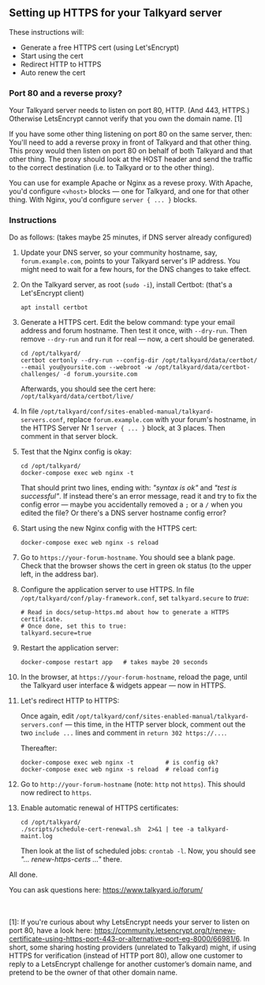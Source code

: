 Setting up HTTPS for your Talkyard server
-----

These instructions will:
 
 - Generate a free HTTPS cert (using Let'sEncrypt)
 - Start using the cert
 - Redirect HTTP to HTTPS
 - Auto renew the cert

### Port 80 and a reverse proxy?

Your Talkyard server needs to listen on port 80, HTTP. (And 443, HTTPS.)
Otherwise LetsEncrypt cannot verify that you own the domain name. [1]

If you have some other thing listening on port 80 on the same server, then:
You'll need to add a reverse proxy in front of Talkyard and that other thing.
This proxy would then listen on port 80 on behalf of both Talkyard and that
other thing. The proxy should look at the HOST header and send the traffic
to the correct destination (i.e. to Talkyard or to the other thing).

You can use for example Apache or Nginx as a revese proxy.
With Apache, you'd configure `<vhost>` blocks — one for Talkyard, and one for
that other thing.
With Nginx, you'd configure `server { ... }` blocks.


### Instructions

 Do as follows: (takes maybe 25 minutes, if DNS server already configured)

1. Update your DNS server, so your community hostname, say, `forum.example.com`, points to your Talkyard server's IP address. You might need to wait for a few hours, for the DNS changes to take effect.

1. On the Talkyard server, as root (`sudo -i`), install Certbot: (that's a Let'sEncrypt client)

   ```
   apt install certbot
   ```

1. Generate a HTTPS cert. Edit the below command: type your email address and forum hostname. Then test it once, with `--dry-run`. Then remove `--dry-run` and run it for real — now, a cert should be generated.

   ```
   cd /opt/talkyard/
   certbot certonly --dry-run --config-dir /opt/talkyard/data/certbot/ --email you@yoursite.com --webroot -w /opt/talkyard/data/certbot-challenges/ -d forum.yoursite.com
   ```

   Afterwards, you should see the cert here: `/opt/talkyard/data/certbot/live/`

1. In file `/opt/talkyard/conf/sites-enabled-manual/talkyard-servers.conf`, replace `forum.example.com` with your forum's hostname, in the  HTTPS Server Nr 1 `server { ... }` block, at 3 places. Then comment in that server block.

1. Test that the Nginx config is okay:

   ```
   cd /opt/talkyard/
   docker-compose exec web nginx -t
   ```

   That should print two lines, ending with: *"syntax is ok"* and *"test is successful"*. If instead there's an error message, read it and try to fix the config error — maybe you accidentally removed a `;` or a `/` when you edited the file? Or there's a DNS server hostname config error?

1. Start using the new Nginx config with the HTTPS cert:
 
   ```
   docker-compose exec web nginx -s reload 
   ```

1. Go to `https://your-forum-hostname`. You should see a blank page. Check that the browser shows the cert in green ok status (to the upper left, in the address bar).

1. Configure the application server to use HTTPS. In file `/opt/talkyard/conf/play-framework.conf`, set `talkyard.secure` to *true*:

   ```
   # Read in docs/setup-https.md about how to generate a HTTPS certificate.
   # Once done, set this to true:
   talkyard.secure=true
   ```

1. Restart the application server:

   ```
   docker-compose restart app   # takes maybe 20 seconds
   ```

1. In the browser, at `https://your-forum-hostname`, reload the page, until the Talkyard user interface & widgets appear — now in HTTPS.

1. Let's redirect HTTP to HTTPS:
 
   Once again, edit `/opt/talkyard/conf/sites-enabled-manual/talkyard-servers.conf` — this time, in the HTTP server block, comment out the two `include ...` lines and comment in `return 302 https://...`.

   Thereafter:

   ```
   docker-compose exec web nginx -t         # is config ok?
   docker-compose exec web nginx -s reload  # reload config
   ```

1. Go to `http://your-forum-hostname` (note: `http` not `https`). This should now redirect to `https`.

1. Enable automatic renewal of HTTPS certificates:

   ```
   cd /opt/talkyard/
   ./scripts/schedule-cert-renewal.sh  2>&1 | tee -a talkyard-maint.log
   ```

   Then look at the list of scheduled jobs: `crontab -l`. Now, you should see *"... renew-https-certs ..."* there.

All done.

You can ask questions here: <https://www.talkyard.io/forum/>


<br><br>
[1]:
If you're curious about why LetsEncrypt needs your server to listen on port 80,
have a look here:
https://community.letsencrypt.org/t/renew-certificate-using-https-port-443-or-alternative-port-eg-8000/66981/6.
In short, some sharing hosting providers (unrelated to Talkyard) might,
if using HTTPS for verification (instead of HTTP port 80), allow one customer
to reply to a LetsEncrypt challenge for another customer’s domain name,
and pretend to be the owner of that other domain name.